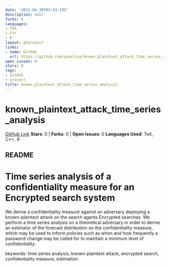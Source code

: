 ```yaml
---
date: '2021-04-30T03:43:19Z'
description: null
forks: 0
languages:
- TeX
- C++
- R
layout: ghproject
links:
- name: GitHub
  url: https://github.com/queelius/known_plaintext_attack_time_series_analysis
open_issues: 0
stars: 0
tags:
- GitHub
- project
title: known_plaintext_attack_time_series_analysis
---
```

# known_plaintext_attack_time_series_analysis
[GitHub Link](https://github.com/queelius/known_plaintext_attack_time_series_analysis)
**Stars**: 0 | **Forks**: 0 | **Open Issues**: 0
**Languages Used**: TeX, C++, R

## README
# Time series analysis of a confidentiality measure for an Encrypted search system

We derive a confidentiality measure against an adversary deploying a known-plaintext attack on the search agents Encrypted searches.
We perform a time series analysis on a theoretical adversary in order to derive an estimator of the forecast distribution
on the confidentiality measure, which may be used to inform policies such as when and how frequently a password change may
be called for to maintain a minimum level of confidentiality.

keywords: time series analysis, known-plaintext attack, encrypted search, confidentiality measure, estimation
